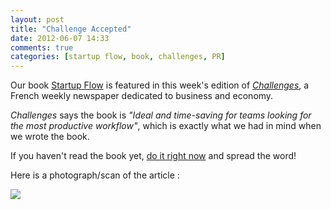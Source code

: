 ```yaml
---
layout: post
title: "Challenge Accepted"
date: 2012-06-07 14:33
comments: true
categories: [startup flow, book, challenges, PR]
---
```


Our book [Startup
Flow](http://leanpub.com/startupflow) is featured in this week's edition of *[Challenges](http://www.challenges.fr/)*, 
a French weekly newspaper dedicated to business and economy.  

*Challenges* says
the book is _"Ideal and time-saving for teams looking for the most productive workflow"_, which is
exactly what we had in mind when we wrote the book.

If you haven't read the book yet, [do it right
now](http://leanpub.com/startupflow) and spread the word!

Here is a photograph/scan of the article :

<img src="../images/challenge_article.jpg" />
